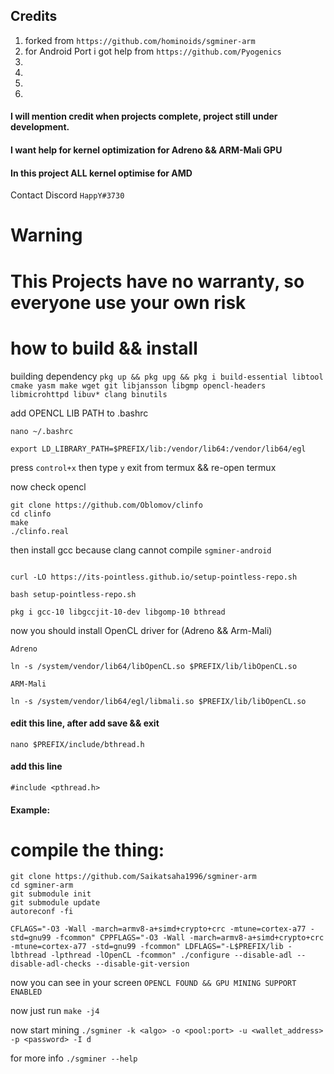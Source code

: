 ## Credits 
1) forked from `https://github.com/hominoids/sgminer-arm` 
2) for Android Port i got help from `https://github.com/Pyogenics` 
3) 
4)
5)
6)
#### I will mention credit when projects complete, project still under development.
#### I want help for kernel optimization for Adreno && ARM-Mali GPU 
#### In this project ALL kernel optimise for AMD 
 Contact Discord `HappY#3730`
# 
# Warning
# This Projects have no warranty, so everyone use your own risk

# how to build && install

building dependency ```pkg up && pkg upg && pkg i build-essential libtool cmake yasm make wget git libjansson libgmp opencl-headers libmicrohttpd libuv* clang binutils```

add OPENCL LIB PATH to .bashrc

```
nano ~/.bashrc

export LD_LIBRARY_PATH=$PREFIX/lib:/vendor/lib64:/vendor/lib64/egl
```

press `control+x` then type `y` exit from termux && re-open termux

now check opencl

```
git clone https://github.com/Oblomov/clinfo
cd clinfo
make
./clinfo.real

```


then install gcc because clang cannot compile `sgminer-android`

```

curl -LO https://its-pointless.github.io/setup-pointless-repo.sh

bash setup-pointless-repo.sh

pkg i gcc-10 libgccjit-10-dev libgomp-10 bthread

```

now you should install OpenCL driver for (Adreno && Arm-Mali)

```
Adreno

ln -s /system/vendor/lib64/libOpenCL.so $PREFIX/lib/libOpenCL.so

ARM-Mali

ln -s /system/vendor/lib64/egl/libmali.so $PREFIX/lib/libOpenCL.so
```
#### edit this line, after add save && exit
```
nano $PREFIX/include/bthread.h
```
#### add this line 
```
#include <pthread.h>
```

#### Example:

# compile the thing:

```
git clone https://github.com/Saikatsaha1996/sgminer-arm
cd sgminer-arm 
git submodule init 
git submodule update 
autoreconf -fi

CFLAGS="-O3 -Wall -march=armv8-a+simd+crypto+crc -mtune=cortex-a77 -std=gnu99 -fcommon" CPPFLAGS="-O3 -Wall -march=armv8-a+simd+crypto+crc -mtune=cortex-a77 -std=gnu99 -fcommon" LDFLAGS="-L$PREFIX/lib -lbthread -lpthread -lOpenCL -fcommon" ./configure --disable-adl --disable-adl-checks --disable-git-version 
```

now you can see in your screen `OPENCL FOUND && GPU MINING SUPPORT ENABLED`

now just run `make -j4`

now start mining `./sgminer -k <algo> -o <pool:port> -u <wallet_address> -p <password> -I d`

for more info `./sgminer --help`
